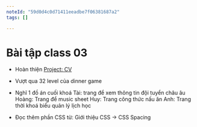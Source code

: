 ```yaml
---
noteId: "59d0d4c0d71411eeadbe7f06381687a2"
tags: []

---
```


# Bài tập class 03

- Hoàn thiện [Project: CV](https://docs.quangkhoi1228.com/html/project-online-cover-letter)
- Vượt qua 32 level của dinner game
- Nghĩ 1 đồ án cuối khoá
  Tài: trang để xem thông tin đội tuyển châu âu
  Hoàng: Trang để music sheet
  Huy: Trang công thức nấu ăn
  Anh: Trang thời khoá biểu quản lý lịch học

- Đọc thêm phần CSS từ: Giới thiệu CSS -> CSS Spacing
